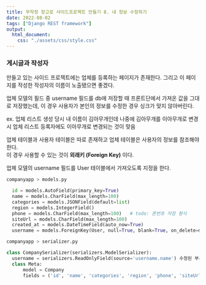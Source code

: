 ```yaml
---
title: 무작정 장고로 사이드프로젝트 만들기 8. 내 정보 수정하기
date: 2022-08-02
tags: ["Django REST framework"]
output:
  html_document:
    css: "./assets/css/style.css"
---
```



### 게시글과 작성자   

만들고 있는 사이드 프로젝트에는 업체를 등록하는 페이지가 존재한다. 그리고 이 페이지를 작성한 작성자의 이름이 노출됐으면 좋겠다.   

업체 모델의 필드 중 username 필드를 db에 저장할 때 프론트단에서 가져온 값을 그대로 저장했는데, 이 경우 사용자가 본인의 정보를 수정한 경우 싱크가 맞지 않아버린다.   

ex. 업체 리스트 생성 당시 내 이름이 김아무개인데 나중에 김아무개를 이아무개로 변경 시 업체 리스트 등록자에도 이아무개로 변경되는 것이 맞음   

업체 테이블과 사용자 테이블은 따로 존재하고 업체 테이블은 사용자의 정보를 참조해야 한다.   
이 경우 사용할 수 있는 것이 **외래키 (Foreign Key)** 이다.

업체 모델의 username 필드를 User 테이블에서 가져오도록 지정을 한다.

```python
companyapp > models.py

  id = models.AutoField(primary_key=True)
  name = models.CharField(max_length=100)
  categories = models.JSONField(default=list)
  region = models.IntegerField()
  phone = models.CharField(max_length=100)   # todo: 폰번호 저장 형식
  siteUrl = models.CharField(max_length=100)
  created_at = models.DateTimeField(auto_now=True)
  username = models.ForeignKey(User, null=True, blank=True, on_delete=models.CASCADE) 수정된 부분 ✔
```

```python
companyapp > serializer.py

class CompanySerializer(serializers.ModelSerializer):
  username = serializers.ReadOnlyField(source='username.name') 수정된 부분 ✔
  class Meta:
      model = Company
      fields = ('id', 'name', 'categories', 'region', 'phone', 'siteUrl', 'created_at', 'username')
```








